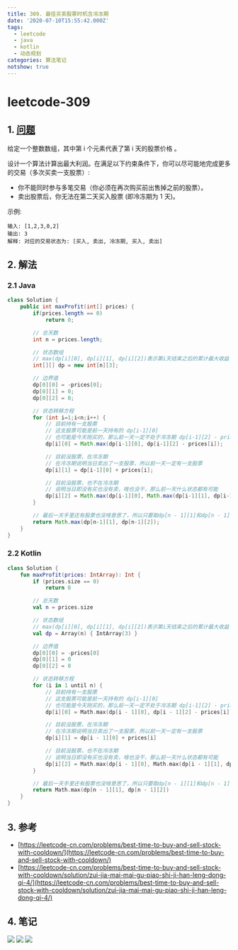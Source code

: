 ```yaml
---
title: 309. 最佳买卖股票时机含冷冻期
date: '2020-07-10T15:55:42.000Z'
tags:
  - leetcode
  - java
  - kotlin
  - 动态规划
categories: 算法笔记
notshow: true
---
```


# leetcode-309

## 1. [问题](https://leetcode-cn.com/problems/best-time-to-buy-and-sell-stock-with-cooldown/)

给定一个整数数组，其中第 i 个元素代表了第 i 天的股票价格 。​

设计一个算法计算出最大利润。在满足以下约束条件下，你可以尽可能地完成更多的交易（多次买卖一支股票）:

* 你不能同时参与多笔交易（你必须在再次购买前出售掉之前的股票）。
* 卖出股票后，你无法在第二天买入股票 \(即冷冻期为 1 天\)。

示例:

```text
输入: [1,2,3,0,2]
输出: 3 
解释: 对应的交易状态为: [买入, 卖出, 冷冻期, 买入, 卖出]
```

## 2. 解法

### 2.1 Java

```java
class Solution {
    public int maxProfit(int[] prices) {
        if(prices.length == 0)
            return 0;

        // 总天数
        int n = prices.length;

        // 状态数组
        // max(dp[i][0], dp[i][1], dp[i][2])表示第i天结束之后的累计最大收益
        int[][] dp = new int[n][3];

        // 边界值
        dp[0][0] = -prices[0];
        dp[0][1] = 0;
        dp[0][2] = 0;

        // 状态转移方程
        for (int i=1;i<n;i++) {
            // 目前持有一支股票
            // 这支股票可能是前一天持有的 dp[i-1][0]
            // 也可能是今天刚买的，那么前一天一定不处于冷冻期 dp[i-1][2] - prices[i]
            dp[i][0] = Math.max(dp[i-1][0], dp[i-1][2] - prices[i]);

            // 目前没股票，在冷冻期
            // 在冷冻期说明当日卖出了一支股票，所以前一天一定有一支股票
            dp[i][1] = dp[i-1][0] + prices[i];

            // 目前没股票，也不在冷冻期
            // 说明当日即没有买也没有卖，啥也没干，那么前一天什么状态都有可能
            dp[i][2] = Math.max(dp[i-1][0], Math.max(dp[i-1][1], dp[i-1][2]));
        }

        // 最后一天手里还有股票也没啥意思了，所以只要取dp[n - 1][1]和dp[n - 1][2]里的较大值就可以了
        return Math.max(dp[n-1][1], dp[n-1][2]);
    }
}
```

### 2.2 Kotlin

```kotlin
class Solution {
    fun maxProfit(prices: IntArray): Int {
        if (prices.size == 0)
            return 0

        // 总天数
        val n = prices.size

        // 状态数组
        // max(dp[i][0], dp[i][1], dp[i][2])表示第i天结束之后的累计最大收益
        val dp = Array(n) { IntArray(3) }

        // 边界值
        dp[0][0] = -prices[0]
        dp[0][1] = 0
        dp[0][2] = 0

        // 状态转移方程
        for (i in 1 until n) {
            // 目前持有一支股票
            // 这支股票可能是前一天持有的 dp[i-1][0]
            // 也可能是今天刚买的，那么前一天一定不处于冷冻期 dp[i-1][2] - prices[i]
            dp[i][0] = Math.max(dp[i - 1][0], dp[i - 1][2] - prices[i])

            // 目前没股票，在冷冻期
            // 在冷冻期说明当日卖出了一支股票，所以前一天一定有一支股票
            dp[i][1] = dp[i - 1][0] + prices[i]

            // 目前没股票，也不在冷冻期
            // 说明当日即没有买也没有卖，啥也没干，那么前一天什么状态都有可能
            dp[i][2] = Math.max(dp[i - 1][0], Math.max(dp[i - 1][1], dp[i - 1][2]))
        }

        // 最后一天手里还有股票也没啥意思了，所以只要取dp[n - 1][1]和dp[n - 1][2]里的较大值就可以了
        return Math.max(dp[n - 1][1], dp[n - 1][2])
    }
}
```

## 3. 参考

* [https://leetcode-cn.com/problems/best-time-to-buy-and-sell-stock-with-cooldown/](https://leetcode-cn.com/problems/best-time-to-buy-and-sell-stock-with-cooldown/)
* [https://leetcode-cn.com/problems/best-time-to-buy-and-sell-stock-with-cooldown/solution/zui-jia-mai-mai-gu-piao-shi-ji-han-leng-dong-qi-4/](https://leetcode-cn.com/problems/best-time-to-buy-and-sell-stock-with-cooldown/solution/zui-jia-mai-mai-gu-piao-shi-ji-han-leng-dong-qi-4/)

## 4. 笔记

![](https://777blog.oss-cn-shanghai.aliyuncs.com/leetcode/leetcode-309-1.jpg) ![](https://777blog.oss-cn-shanghai.aliyuncs.com/leetcode/leetcode-309-2.jpg) ![](https://777blog.oss-cn-shanghai.aliyuncs.com/leetcode/leetcode-309-3.jpg)

